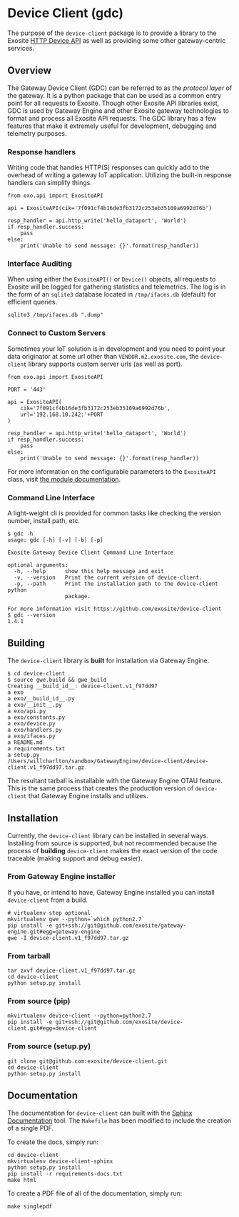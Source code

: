 # Device Client (gdc)

The purpose of the `device-client` package is to provide a library to the Exosite [HTTP Device API](http://docs.exosite.com/http/) as well as providing some other gateway-centric services.

## Overview

The Gateway Device Client (GDC) can be referred to as the *protocol layer* of the gateway. It is a python package that can be used as a common entry point for all requests to Exosite. Though other Exosite API libraries exist, GDC is used by Gateway Engine and other Exosite gateway technologies to format and process all Exosite API requests. The GDC library has a few features that make it extremely useful for development, debugging and telemetry purposes.

### Response handlers

Writing code that handles HTTP(S) responses can quickly add to the overhead of writing a gateway IoT application. Utilizing the built-in response handlers can simplify things.

```
from exo.api import ExositeAPI

api = ExositeAPI(cik='7f091cf4b16de3fb3172c253eb35109a6992d76b')

resp_handler = api.http_write('hello_dataport', 'World')
if resp_handler.success:
    pass
else:
    print('Unable to send message: {}'.format(resp_handler))
```

### Interface Auditing

When using either the `ExositeAPI()` or `Device()` objects, all requests to Exosite will be logged for gathering statistics and telemetrics. The log is in the form of an `sqlite3` database located in `/tmp/ifaces.db` (default) for efficient queries.

```
sqlite3 /tmp/ifaces.db ".dump"
```

### Connect to Custom Servers

Sometimes your IoT solution is in development and you need to point your data originator at some url other than `VENDOR.m2.exosite.com`, the `device-client` library supports custom server urls (as well as port).

```
from exo.api import ExositeAPI

PORT = '443'

api = ExositeAPI(
    cik='7f091cf4b16de3fb3172c253eb35109a6992d76b',
    url='192.168.10.242:'+PORT
)

resp_handler = api.http_write('hello_dataport', 'World')
if resp_handler.success:
    pass
else:
    print('Unable to send message: {}'.format(resp_handler))
```

For more information on the configurable parameters to the `ExositeAPI` class, visit [the module documentation](/gwe/device-client/module_documentation/).

### Command Line Interface

A light-weight cli is provided for common tasks like checking the version number, install path, etc.

```
$ gdc -h
usage: gdc [-h] [-v] [-b] [-p]

Exosite Gateway Device Client Command Line Interface

optional arguments:
  -h, --help      show this help message and exit
  -v, --version   Print the current version of device-client.
  -p, --path      Print the installation path to the device-client python
                  package.

For more information visit https://github.com/exosite/device-client
$ gdc --version 
1.4.1
```

## Building

The `device-client` library is **built** for installation via Gateway Engine.

```
$ cd device-client
$ source gwe.build && gwe_build
Creating __build_id__: device-client.v1_f97dd97
a exo
a exo/__build_id__.py
a exo/__init__.py
a exo/api.py
a exo/constants.py
a exo/device.py
a exo/handlers.py
a exo/ifaces.py
a README.md
a requirements.txt
a setup.py
/Users/willcharlton/sandbox/GatewayEngine/device-client/device-client.v1_f97dd97.tar.gz
```

The resultant tarball is installable with the Gateway Engine OTAU feature. This is the same process that creates the production version of `device-client` that Gateway Engine installs and utilizes.

## Installation

Currently, the `device-client` library can be installed in several ways. Installing from source is supported, but not recommended because the process of **building** `device-client` makes the exact version of the code traceable (making support and debug easier).

### From Gateway Engine installer

If you have, or intend to have, Gateway Engine installed you can install `device-client` from a build.

```
# virtualenv step optional
mkvirtualenv gwe --python=`which python2.7`
pip install -e git+ssh://git@github.com/exosite/gateway-engine.git#egg=gateway-engine
gwe -I device-client.v1_f97dd97.tar.gz 
```

### From tarball

```
tar zxvf device-client.v1_f97dd97.tar.gz
cd device-client
python setup.py install
```

### From source (pip)

```
mkvirtualenv device-client --python=python2.7
pip install -e git+ssh://git@github.com/exosite/device-client.git#egg=device-client
```

### From source (setup.py)

```
git clone git@github.com:exosite/device-client.git
cd device-client
python setup.py install
```


## Documentation

The documentation for `device-client` can built with the [Sphinx Documentation](http://www.sphinx-doc.org/) tool. The `Makefile` has been modified to include the creation of a single PDF.

To create the docs, simply run:

```
cd device-client
mkvirtualenv device-client-sphinx
python setup.py install
pip install -r requirements-docs.txt
make html
```

To create a PDF file of all of the documentation, simply run:

```
make singlepdf
```

